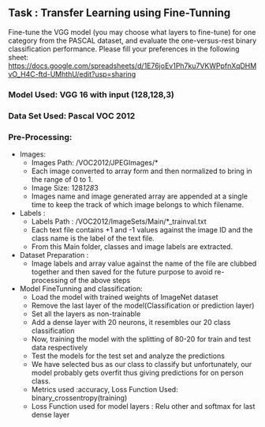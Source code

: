 ﻿## Task : Transfer Learning using Fine-Tunning
Fine-tune the VGG model (you may choose what layers to fine-tune) for one category from the PASCAL dataset, and evaluate the one-versus-rest binary classification performance. Please fill your preferences in the following sheet:  https://docs.google.com/spreadsheets/d/1E76joEv1Ph7ku7VKWPpfnXqDHMvO_H4C-ftd-UMhthU/edit?usp=sharing 


### Model Used: VGG 16 with input (128,128,3)
### Data Set Used: Pascal VOC 2012
### Pre-Processing: 
* Images: 
   * Images Path: /VOC2012/JPEGImages/*
   * Each image converted to array form and then normalized to bring in the range of 0 to 1.
   * Image Size: 128*128*3
   * Images name and image generated array are appended at a single time to keep the track of which image belongs to which filename.
* Labels :
   * Labels Path : /VOC2012/ImageSets/Main/*_trainval.txt
   * Each text file contains +1 and -1 values against the image ID and the class name is the label of the text file.
   * From this Main folder, classes and image labels are extracted.
* Dataset Preparation : 
   * Image labels and array value against the name of the file  are clubbed together and then saved for the future purpose to avoid re-processing of the above steps
* Model FineTunning and classification:
   * Load the model with trained weights of ImageNet dataset
   * Remove the last layer of the model(Classification or prediction layer)
   * Set all the layers as non-trainable
   * Add a dense layer with 20 neurons, it resembles our 20 class classification
   * Now, training the model with the splitting of 80-20 for train and test data respectively
   * Test the models for the test set and analyze the predictions
   * We have selected bus as our class to classify but unfortunately, our model probably gets overfit thus giving predictions for on person class.
   * Metrics used :accuracy, Loss Function Used: binary_crossentropy(training)
   * Loss Function used for model layers : Relu other and softmax for last dense layer
